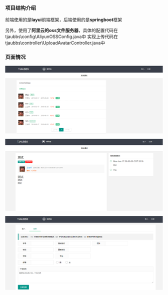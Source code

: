 ### 项目结构介绍
前端使用的是**layui**前端框架，后端使用的是**springboot**框架

另外，使用了**阿里云的oss文件服务器**，具体的配置代码在tjaubbs\config\AliyunOSSConfig.java中
实现上传代码在tjaubbs\controller\UploadAvatarController.java中
### 页面情况

![](images\1.png)

![](images\2.png)

![](images\3.png)

